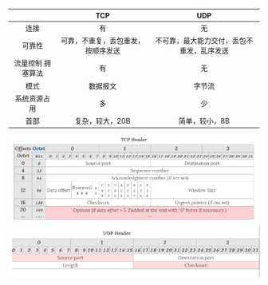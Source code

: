 |       |     TCP    |     UDP     |
|:---:| :---: | :---: |
| 连接 | 有 |  无 |
| 可靠性 | 可靠，不重复，丢包重发，按顺序发送 |  不可靠，最大能力交付，丢包不重发，乱序发送 |
| 流量控制 拥塞算法 | 有 |  无 |
| 模式 | 数据报文 |  字节流 |
| 系统资源占用 | 多 |  少 |
| 首部 | 复杂，较大，20B |  简单，较小，8B |

![TCP header](../img/TCP.png)
![UDP Header](../img/UDP.png)
